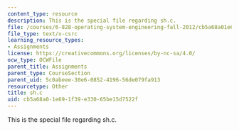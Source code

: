 ```yaml
---
content_type: resource
description: This is the special file regarding sh.c.
file: /courses/6-828-operating-system-engineering-fall-2012/cb5a68a01e691f39e33065be15d7522f_sh.c
file_type: text/x-csrc
learning_resource_types:
- Assignments
license: https://creativecommons.org/licenses/by-nc-sa/4.0/
ocw_type: OCWFile
parent_title: Assignments
parent_type: CourseSection
parent_uid: 5c0abeee-30e6-0852-4196-56de079fa913
resourcetype: Other
title: sh.c
uid: cb5a68a0-1e69-1f39-e330-65be15d7522f
---
```

This is the special file regarding sh.c.